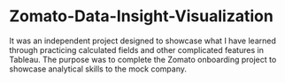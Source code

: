 # Zomato-Data-Insight-Visualization
It was an independent project designed to showcase what I have learned through practicing calculated fields and other complicated features in Tableau. The purpose was to complete the Zomato onboarding project to showcase analytical skills to the mock company.
